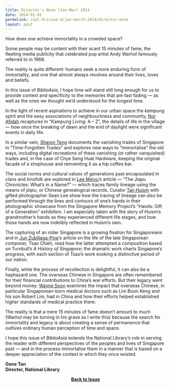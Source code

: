 ```yaml
---
title: Director's Note (Jan-Mar) 2014
date: 2014-01-01
permalink: /vol-9/issue-4/jan-march-2014/director-note
layout: post
---
```

How does one achieve immortality in a crowded space?

Some people may be content with their scant 15 minutes of fame, the fleeting media publicity that celebrated pop artist Andy Warhol famously referred to in 1968. 

The reality is quite different: humans seek a more enduring form of immortality, and one that almost always revolves around their lives, loves and beliefs.

In this issue of <i>BiblioAsia</i>, I hope time will stand still long enough for us to provide context and specificity to the memories that are fast fading — as well as the ones we thought we’d understood for the longest time.

In the light of recent aspirations to achieve in our urban space the <i>kampung</i> spirit and the easy associations of neighbourliness and community, [Nor Afidah](/vol-9/issue-4/jan-march-2014/kampung-living) recaptures in “Kampung Living: A – Z”, the details of life in the village — how once the breaking of dawn and the end of daylight were significant events in daily life.

In a similar vein, [Sharon Teng](/vol-9/issue-4/jan-march-2014/forgotten-trades) documents the vanishing trades of Singapore in “Time-Forgotten Trades” and explores new ways to “immortalise” the old ways, including digital recreations of these vanishing (or rather vanquished) trades and, in the case of Chye Seng Huat Hardware, keeping the original facade of a shophouse and reinventing it as a hip coffee bar. 

The social norms and cultural values of generations past encapsulated in clans and kinsfolk are explored in [Lee Meiyu](/vol-9/issue-4/jan-march-2014/jiapu)’s article — “The Jiapu Chronicles: What’s in a Name?” — which traces family lineage using the means of <i>jiapu</i>, or Chinese genealogical records. Curator [Tan Huism](/vol-9/issue-4/jan-march-2014/nlb-hands-exhibition) with gifted photographer Sean Lee show how the tracing of lineage can also be performed through the lines and contours of one’s hands in their photographic showcase from the Singapore Memory Project’s “Hands: Gift of a Generation” exhibition. I am especially taken with the story of Huism’s grandmother’s hands as they experienced different life stages, and how those hands are now indelibly reflected in Huism’s own. 

The capturing of an older Singapore is a growing fixation for Singaporeans and in [Jun Zubillaga-Pow](/vol-9/issue-4/jan-march-2014/tsao-chieh)’s article on the life of the late Singaporean composer, Tsao Chieh, read how the latter attempted a composition based on Turnbull’s <i>A History of Singapore</i>; the dramatic work charts Singapore’s progress, with each section of Tsao’s work evoking a distinctive period of our nation. 

Finally, while the process of recollection is delightful, it can also be a haphazard one. The overseas Chinese in Singapore are often remembered for their financial contributions to China’s war efforts. But their legacy went beyond money: [Wayne Soon](/vol-9/issue-4/jan-march-2014/sg-man-in-china) examines the impact that overseas Chinese, in particular Singaporean-born medical doctors such as Lim Boon Keng and his son Robert Lim, had in China and how their efforts helped established higher standards of medical practice there. 

The reality is that a mere 15 minutes of fame doesn’t amount to much (Warhol may be turning in his grave as I write this) because the search for immortality and legacy is about creating a sense of permanence that outlives ordinary human perception of time and space.

I hope this issue of <i>BiblioAsia</i> extends the National Library’s role in serving the reader with different perspectives of the peoples and lives of Singapore past — and in the process immortalise them in a manner that is based on a deeper appreciation of the context in which they once existed. 

<b>Gene Tan<b/><br>Director, National Library

<a href="https://biblioasia.nlb.gov.sg/vol-9/issue-4/jan-mar-2014/"><center>Back to Issue</center></a>